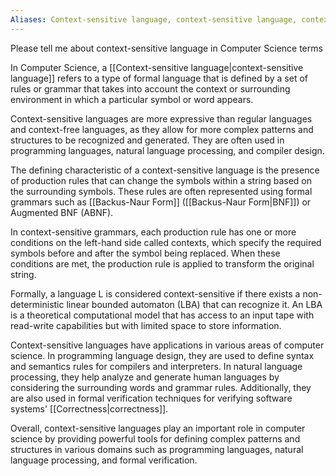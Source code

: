 ```yaml
---
Aliases: Context-sensitive language, context-sensitive language, context-sensitive languages
---
```

Please tell me about context-sensitive language in Computer Science terms

In Computer Science, a [[Context-sensitive language|context-sensitive language]] refers to a type of formal language that is defined by a set of rules or grammar that takes into account the context or surrounding environment in which a particular symbol or word appears. 

Context-sensitive languages are more expressive than regular languages and context-free languages, as they allow for more complex patterns and structures to be recognized and generated. They are often used in programming languages, natural language processing, and compiler design.

The defining characteristic of a context-sensitive language is the presence of production rules that can change the symbols within a string based on the surrounding symbols. These rules are often represented using formal grammars such as [[Backus-Naur Form]] ([[Backus-Naur Form|BNF]]) or Augmented BNF (ABNF).

In context-sensitive grammars, each production rule has one or more conditions on the left-hand side called contexts, which specify the required symbols before and after the symbol being replaced. When these conditions are met, the production rule is applied to transform the original string.

Formally, a language L is considered context-sensitive if there exists a non-deterministic linear bounded automaton (LBA) that can recognize it. An LBA is a theoretical computational model that has access to an input tape with read-write capabilities but with limited space to store information.

Context-sensitive languages have applications in various areas of computer science. In programming language design, they are used to define syntax and semantics rules for compilers and interpreters. In natural language processing, they help analyze and generate human languages by considering the surrounding words and grammar rules. Additionally, they are also used in formal verification techniques for verifying software systems' [[Correctness|correctness]].

Overall, context-sensitive languages play an important role in computer science by providing powerful tools for defining complex patterns and structures in various domains such as programming languages, natural language processing, and formal verification.